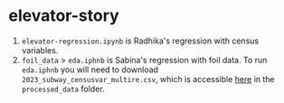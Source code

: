 # elevator-story
 
1. `elevator-regression.ipynb` is Radhika's regression with census variables.
2. `foil_data` > `eda.iphnb` is Sabina's regression with foil data. 
To run `eda.iphnb` you will need to download `2023_subway_censusvar_multire.csv`, which is accessible [here](https://drive.google.com/drive/folders/1uZcIPkzq6sTAGxfVR--rEgShWm6Izdwq?usp=drive_link) in the `processed_data` folder.
